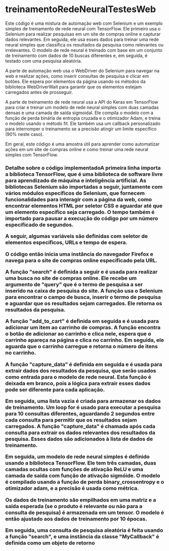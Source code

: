 # treinamentoRedeNeuralTestesWeb

Este código é uma mistura de automação web com Selenium e um exemplo simples de treinamento de rede neural com TensorFlow. Ele primeiro usa o Selenium para realizar pesquisas em um site de compras online e capturar dados relevantes. Em seguida, ele usa esses dados para treinar uma rede neural simples que classifica os resultados da pesquisa como relevantes ou irrelevantes. O modelo de rede neural é treinado com base em um conjunto de treinamento com dados de 10 buscas diferentes e, em seguida, é testado com uma pesquisa aleatória.

A parte de automação web usa o WebDriver do Selenium para navegar na web e realizar ações, como inserir consultas de pesquisa e clicar em botões. Ele espera por elementos da página usando os métodos da biblioteca WebDriverWait para garantir que os elementos estejam carregados antes de prosseguir.

A parte de treinamento de rede neural usa a API do Keras em TensorFlow para criar e treinar um modelo de rede neural simples com duas camadas densas e uma camada de saída sigmoidal. Ele compila o modelo com a função de perda binária de entropia cruzada e o otimizador Adam, e treina o modelo usando o método fit. Ele também usa um callback personalizado para interromper o treinamento se a precisão atingir um limite específico (90% neste caso).

Em geral, este código é uma amostra útil para aprender como automatizar ações em um site de compras online e como treinar uma rede neural simples com TensorFlow.

<h3>Detalhe sobre o código implementado</h3?
Este código é um exemplo de como usar as bibliotecas TensorFlow e Selenium para coletar dados de um site de compras online e usá-los para treinar um modelo de rede neural simples que possa prever se um produto é ou não relevante para uma determinada consulta de pesquisa.

A primeira linha importa a biblioteca TensorFlow, que é uma biblioteca de software livre para aprendizado de máquina e inteligência artificial. As bibliotecas Selenium são importadas a seguir, juntamente com vários módulos específicos do Selenium, que fornecem funcionalidades para interagir com a página da web, como encontrar elementos HTML por seletor CSS e aguardar até que um elemento específico seja carregado. O tempo também é importado para pausar a execução do código por um número especificado de segundos.

A seguir, algumas variáveis são definidas com seletor de elementos específicos, URLs e tempo de espera.

O código então inicia uma instância do navegador Firefox e navega para o site de compras online especificado pela URL.

A função "search" é definida a seguir e é usada para realizar uma busca no site de compras online. Ele recebe um argumento de "query" que é o termo de pesquisa a ser inserido na caixa de pesquisa do site. A função usa o Selenium para encontrar o campo de busca, inserir o termo de pesquisa e aguardar que os resultados sejam carregados. Ele retorna os resultados da pesquisa.

A função "add_to_cart" é definida em seguida e é usada para adicionar um item ao carrinho de compras. A função encontra o botão de adicionar ao carrinho e clica nele, espera que o carrinho apareça na página e clica no carrinho. Em seguida, ele aguarda que o carrinho carregue e retorna o número de itens no carrinho.

A função "capture_data" é definida em seguida e é usada para extrair dados dos resultados da pesquisa, que serão usados como entrada para o modelo de rede neural. Esta função é deixada em branco, pois a lógica para extrair esses dados pode ser diferente para cada aplicação.

Em seguida, uma lista vazia é criada para armazenar os dados de treinamento. Um loop for é usado para executar a pesquisa para 10 consultas diferentes, aguardando 2 segundos entre cada consulta para permitir que os resultados sejam carregados. A função "capture_data" é chamada após cada consulta para extrair os dados relevantes dos resultados da pesquisa. Esses dados são adicionados à lista de dados de treinamento.

Em seguida, um modelo de rede neural simples é definido usando a biblioteca TensorFlow. Ele tem três camadas, duas camadas ocultas com funções de ativação ReLU e uma camada de saída com função de ativação sigmóide. O modelo é compilado usando a função de perda binary_crossentropy e o otimizador adam, e a precisão é usada como métrica.

Os dados de treinamento são empilhados em uma matriz e a saída esperada (se o produto é relevante ou não para a consulta de pesquisa) é armazenada em um tensor. O modelo é então ajustado aos dados de treinamento por 10 épocas.

Em seguida, uma consulta de pesquisa aleatória é feita usando a função "search", e uma instância da classe "MyCallback" é definida como um objeto de retorno
